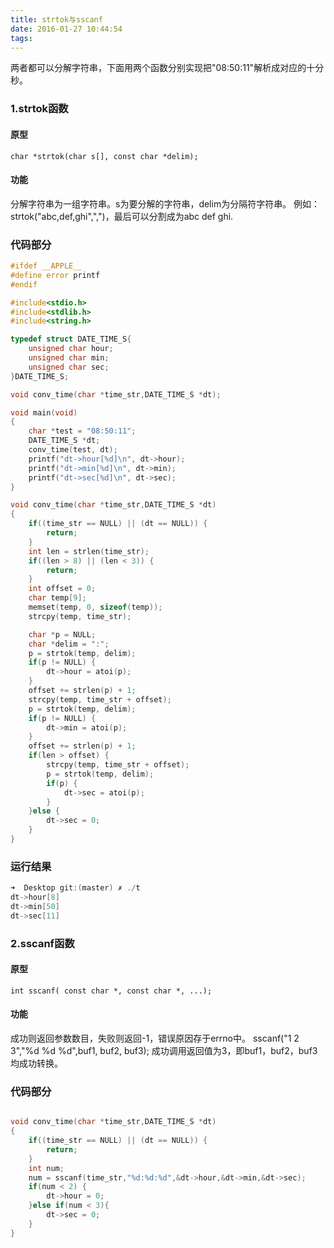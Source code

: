```yaml
---
title: strtok与sscanf
date: 2016-01-27 10:44:54
tags:
---
```


<!--more-->

两者都可以分解字符串，下面用两个函数分别实现把"08:50:11"解析成对应的十分秒。

### 1.strtok函数

#### 原型
```
char *strtok(char s[], const char *delim);
```
#### 功能
分解字符串为一组字符串。s为要分解的字符串，delim为分隔符字符串。
例如：strtok("abc,def,ghi",",")，最后可以分割成为abc def ghi.

### 代码部分
```cpp
#ifdef __APPLE__
#define error printf
#endif

#include<stdio.h>
#include<stdlib.h>
#include<string.h>

typedef struct DATE_TIME_S{
    unsigned char hour;
    unsigned char min;
    unsigned char sec;
}DATE_TIME_S;

void conv_time(char *time_str,DATE_TIME_S *dt);

void main(void)
{
	char *test = "08:50:11";
	DATE_TIME_S *dt;
	conv_time(test, dt);
	printf("dt->hour[%d]\n", dt->hour);
	printf("dt->min[%d]\n", dt->min);
	printf("dt->sec[%d]\n", dt->sec);
}

void conv_time(char *time_str,DATE_TIME_S *dt)
{
	if((time_str == NULL) || (dt == NULL)) {
		return;
	}
	int len = strlen(time_str);
	if((len > 8) || (len < 3)) {
		return;
	}
	int offset = 0;
	char temp[9];
	memset(temp, 0, sizeof(temp));
	strcpy(temp, time_str);

	char *p = NULL;
	char *delim = ":";
	p = strtok(temp, delim);
	if(p != NULL) {
		dt->hour = atoi(p);
	}
	offset += strlen(p) + 1;
	strcpy(temp, time_str + offset);
	p = strtok(temp, delim);
	if(p != NULL) {
		dt->min = atoi(p);
	}
	offset += strlen(p) + 1;
	if(len > offset) {
		strcpy(temp, time_str + offset);
		p = strtok(temp, delim);
		if(p) {
			dt->sec = atoi(p);
		}
	}else {
		dt->sec = 0;
	}
}

```
### 运行结果
```cpp
➜  Desktop git:(master) ✗ ./t
dt->hour[8]
dt->min[50]
dt->sec[11]
```

### 2.sscanf函数

#### 原型
```
int sscanf( const char *, const char *, ...);
```
#### 功能
成功则返回参数数目，失败则返回-1，错误原因存于errno中。
sscanf("1 2 3","%d %d %d",buf1, buf2, buf3); 
成功调用返回值为3，即buf1，buf2，buf3均成功转换。

### 代码部分
```cpp

void conv_time(char *time_str,DATE_TIME_S *dt)
{
	if((time_str == NULL) || (dt == NULL)) {
		return;
	}
	int num;
	num = sscanf(time_str,"%d:%d:%d",&dt->hour,&dt->min,&dt->sec);
	if(num < 2) {
		dt->hour = 0;
	}else if(num < 3){
		dt->sec = 0;
	}
}

```

